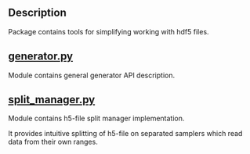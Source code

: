 ## Description

Package contains tools for simplifying working with hdf5 files.

## [generator.py](generator.py)

Module contains general generator API description.

## [split_manager.py](split_manager.py)

Module contains h5-file split manager implementation.

It provides intuitive splitting of h5-file on separated samplers which read
data from their own ranges.
